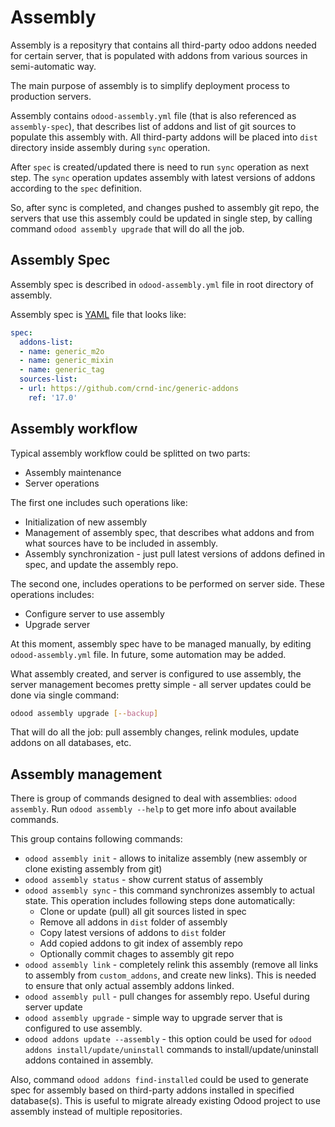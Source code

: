 # Assembly

Assembly is a reposityry that contains all third-party odoo addons needed for certain server,
that is populated with addons from various sources in semi-automatic way.

The main purpose of assembly is to simplify deployment process to production servers.

Assembly contains `odood-assembly.yml` file (that is also referenced as `assembly-spec`),
that describes list of addons and list of git sources to populate this assembly with.
All third-party addons will be placed into `dist` directory inside assembly during `sync` operation.

After `spec` is created/updated there is need to run `sync` operation as next step.
The `sync` operation updates assembly with latest versions of addons according to the `spec` definition.

So, after sync is completed, and changes pushed to assembly git repo,
the servers that use this assembly could be updated in single step, by calling command
`odood assembly upgrade` that will do all the job.


## Assembly Spec

Assembly spec is described in `odood-assembly.yml` file in root directory of assembly.

Assembly spec is [YAML](https://yaml.org/) file that looks like:

```yaml
spec:
  addons-list:
  - name: generic_m2o
  - name: generic_mixin
  - name: generic_tag
  sources-list:
  - url: https://github.com/crnd-inc/generic-addons
    ref: '17.0'
```

## Assembly workflow

Typical assembly workflow could be splitted on two parts:
- Assembly maintenance
- Server operations

The first one includes such operations like:
- Initialization of new assembly
- Management of assembly spec, that describes what addons and from what sources have to be included in assembly.
- Assembly synchronization - just pull latest versions of addons defined in spec, and update the assembly repo.

The second one, includes operations to be performed on server side.
These operations includes:
- Configure server to use assembly
- Upgrade server

At this moment, assembly spec have to be managed manually, by editing `odood-assembly.yml` file.
In future, some automation may be added.

What assembly created, and server is configured to use assembly,
the server management becomes pretty simple - all server updates could be done via single command:

```bash
odood assembly upgrade [--backup]
```

That will do all the job: pull assembly changes, relink modules, update addons on all databases, etc.


## Assembly management

There is group of commands designed to deal with assemblies: `odood assembly`.
Run `odood assembly --help` to get more info about available commands.

This group contains following commands:
- `odood assembly init` - allows to initalize assembly (new assembly or clone existing assembly from git)
- `odood assembly status` - show current status of assembly
- `odood assembly sync` - this command synchronizes assembly to actual state. This operation includes following steps done automatically:
  - Clone or update (pull) all git sources listed in spec
  - Remove all addons in `dist` folder of assembly
  - Copy latest versions of addons to `dist` folder
  - Add copied addons to git index of assembly repo
  - Optionally commit chages to assembly git repo
- `odood assembly link` - completely relink this assembly (remove all links to assembly from `custom_addons`, and create new links). This is needed to ensure that only actual assembly addons linked.
- `odood assembly pull` - pull changes for assembly repo. Useful during server update
- `odood assembly upgrade` - simple way to upgrade server that is configured to use assembly.
- `odood addons update --assembly` - this option could be used for `odood addons install/update/uninstall` commands to install/update/uninstall addons contained in assembly.

Also, command `odood addons find-installed` could be used to generate spec for assembly based on third-party addons installed in specified database(s).
This is useful to migrate already existing Odood project to use assembly instead of multiple repositories.
